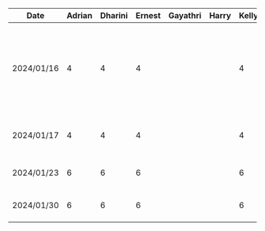 | Date       | Adrian | Dharini | Ernest | Gayathri | Harry | Kelly | Task                                                                                         |
| ---------- | ------ | ------- | ------ | -------- | ----- | ----- | -------------------------------------------------------------------------------------------- |
| 2024/01/16 | 4      | 4       | 4      |          |       | 4     | brainstorm project topics, initial research to see if it is feasible, narrow down to 3 ideas |
| 2024/01/17 | 4      | 4       | 4      |          |       | 4     | decided on project topic and project discussion                                              |
| 2024/01/23 | 6      | 6       | 6      |          |       | 6     | work on proposal presentation                                                                |
| 2024/01/30 | 6      | 6       | 6      |          |       | 6     | work on project proposal                                                                     |
